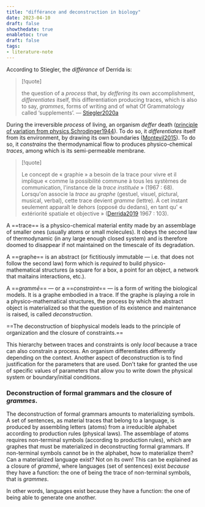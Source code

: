 ```yaml
---
title: "différance and deconstruction in biology"
date: 2023-04-10
draft: false
showthedate: true
enabletoc: true
draft: false
tags:
- literature-note
---
```


According to Stiegler, the *différance* of Derrida is:

>[!quote]
>
>the question of a *process* that, by *deffering* its own accomplishment, *differentiates* itself, this differentiation producing traces, which is also to say, *grammes*, forms of writing and of what Of Grammatology called ‘supplements’. —  [Stiegler2020a](reference/Stiegler2020a.md)

During the irreversible *process* of living, an organism *deffer* death ([principle of variation from physics](note/principle%20of%20variation%20from%20physics.md),[Schrodinger1944](reference/Schrodinger1944.md)). To do so, it *differentiates* itself from its environment, by drawing its own boundaries ([Montevil2015](reference/Montevil2015.md)). To do so, it *constrains* the thermodynamical flow to produces physico-chemical *traces*, among which is its semi-permeable membrane. 

>[!quote]
>
>Le concept de « graphie » a besoin de la trace pour vivre et il implique « comme la possibilité commune à tous les systèmes de communication, l'instance de la _trace instituée_ » (1967 : 68). Lorsqu'on associe la _trace_ au _graphe_ (gestuel, visuel, pictural, musical, verbal), cette trace devient _gramme_ (lettre). À cet instant seulement apparaît le dehors (opposé du dedans), en tant qu' « extériorité spatiale et objective » ([Derrida2019](reference/Derrida2019.md) 1967 : 103).


A ==trace== is a physico-chemical material entity made by an assemblage of smaller ones (usually atoms or small molecules). It obeys the second law of thermodynamic (in any large enough closed system) and is therefore doomed to disappear if not maintained on the timescale of its degradation. 

A ==graphe== is an abstract (or fictitiously immutable — i.e. that does not follow the second law) form which is *required* to build physico-mathematical structures (a square for a box, a point for an object, a network that maitains interactions, etc.). 

A ==*grammē*== — or a ==*constraint*== — is a form of writing the biological models. It is a graphe embodied in a trace. If the graphe is playing a role in a physico-mathematical structures, the process by which the abstract object is materialized so that the question of its existence and maintenance is raised, is called *deconstruction*. 

==The deconstruction of biophysical models leads to the principle of organization and the closure of constraints.==

This hierarchy between traces and constraints is only *local* because a trace can also constrain a process. 
An organism differentiates differently depending on the context.
Another aspect of deconstruction is to find justification for the parameters that are used. 
Don't take for granted the use of specific values of parameters that allow you to write down the physical system or boundary/initial conditions. 


### Deconstruction of formal grammars and the closure of *grammes*. 

The deconstruction of formal grammars amounts to materializing symbols.
A set of sentences, as material traces that belong to a language, is produced by assembling letters (atoms) from a irreducible alphabet according to production rules (physical laws). 
The assemblage of atoms requires non-terminal symbols (according to production rules), which are graphes that must be materialized in deconstructing formal grammars. 
If non-terminal symbols cannot be in the alphabet, how to materialize them? Can a materialized language exist?  Not on its own!
This can be explained as a closure of *grammē*, where languages (set of sentences) exist *because* they have a function: the one of being the trace of non-terminal symbols, that is *grammes*. 

In other words, languages exist because they have a function: the one of being able to generate one another. 